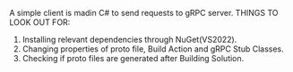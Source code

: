 A simple client is madin C# to send requests to gRPC server.
THINGS TO LOOK OUT FOR:
1. Installing relevant dependencies through NuGet(VS2022).
2. Changing properties of proto file, Build Action and gRPC Stub Classes.
3. Checking if proto files are generated after Building Solution.  
